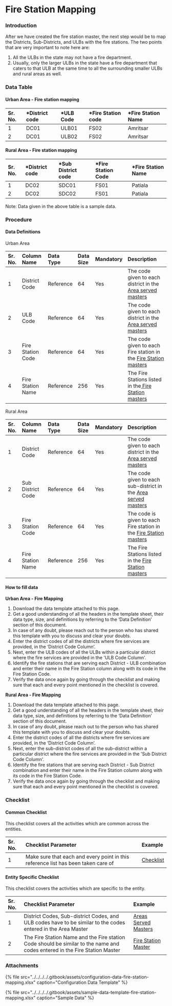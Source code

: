 # Fire Station Mapping

### Introduction <a id="Introduction"></a>

After we have created the fire station master, the next step would be to map the Districts, Sub-Districts, and ULBs with the fire stations. The two points that are very important to note here are:

1. All the ULBs in the state may not have a fire department.
2. Usually, only the larger ULBs in the state have a fire department that caters to that ULB at the same time to all the surrounding smaller ULBs and rural areas as well.

### Data Table <a id="Data-Table"></a>

#### Urban Area - Fire station mapping <a id="Urban-Area---Fire-station-mapping"></a>

| Sr. No. | \*District code | \*ULB Code | \*Fire Station code | \*Fire Station Name |
| :--- | :--- | :--- | :--- | :--- |
| 1 | DC01 | ULB01 | FS02 | Amritsar |
| 2 | DC01 | ULB02 | FS02 | Amritsar |

#### Rural Area - Fire station mapping <a id="Rural-Area---Fire-station-mapping"></a>

| Sr. No. | \*District code | \*Sub District code | \*Fire Station Code | \*Fire Station Name |
| :--- | :--- | :--- | :--- | :--- |
| 1 | DC02 | SDC01 | FS01 | Patiala |
| 2 | DC02 | SDC02 | FS01 | Patiala |

Note: Data given in the above table is a sample data.

### Procedure <a id="Procedure"></a>

#### Data Definitions <a id="Data-Definitions"></a>

Urban Area

| Sr. No. | Column Name | Data Type | Data Size | Mandatory | Description |
| :--- | :--- | :--- | :--- | :--- | :--- |
| 1 | District Code | Reference | 64  | Yes | The code given to each district in the [Area served masters](areas-served-master.md) |
| 2 | ULB Code | Reference | 64  | Yes | The code given to each district in the [Area served masters](areas-served-master.md) |
| 3 | Fire Station Code | Reference | 64  | Yes | The code given to each Fire station in the [Fire Station masters](fire-station-master.md) |
| 4 | Fire Station Name | Reference | 256 | Yes | The Fire Stations listed in the[ Fire Station masters](fire-station-master.md) |

Rural Area

| Sr. No. | Column Name | Data Type | Data Size | Mandatory | Description |
| :--- | :--- | :--- | :--- | :--- | :--- |
| 1 | District Code | Reference |  64 | Yes | The code given to each district in the[ Area served masters](areas-served-master.md) |
| 2 | Sub District Code | Reference | 64  | Yes | The code given to each sub-district in the [Area served masters](areas-served-master.md) |
| 3 | Fire Station Code | Reference | 64  | Yes | The code is given to each Fire station in the [Fire Station masters](fire-station-master.md) |
| 4 | Fire Station Name | Reference | 256 | Yes | The Fire Stations listed in the [Fire Station masters](fire-station-master.md) |

#### How to fill data <a id="How-to-fill-data:"></a>

**Urban Area - Fire Mapping**

1. Download the data template attached to this page.
2. Get a good understanding of all the headers in the template sheet, their data type, size, and definitions by referring to the ‘Data Definition’ section of this document.
3. In case of any doubt, please reach out to the person who has shared this template with you to discuss and clear your doubts.
4. Enter the district codes of all the districts where fire services are provided, in the ‘District Code Column’.
5. Next, enter the ULB codes of all the ULBs within a particular district where the fire services are provided in the 'ULB Code Column'.
6. Identify the fire stations that are serving each District - ULB combination and enter their name in the Fire Station column along with its code in the Fire Station Code.
7. Verify the data once again by going through the checklist and making sure that each and every point mentioned in the checklist is covered.

**Rural Area - Fire Mapping**

1. Download the data template attached to this page.
2. Get a good understanding of all the headers in the template sheet, their data type, size, and definitions by referring to the ‘Data Definition’ section of this document.
3. In case of any doubt, please reach out to the person who has shared this template with you to discuss and clear your doubts.
4. Enter the district codes of all the districts where fire services are provided, in the ‘District Code Column’.
5. Next, enter the sub-district codes of all the sub-district within a particular district where the fire services are provided in the 'Sub District Code Column'.
6. Identify the fire stations that are serving each District - Sub District combination and enter their name in the Fire Station column along with its code in the Fire Station Code.
7. Verify the data once again by going through the checklist and making sure that each and every point mentioned in the checklist is covered.

### Checklist <a id="Common-Checklist"></a>

#### Common Checklist

This checklist covers all the activities which are common across the entities.

| Sr. No. | Checklist Parameter | Example |
| :--- | :--- | :--- |
| 1 | Make sure that each and every point in this reference list has been taken care of | [Checklist](../untitled-1/checklist.md) |

#### Entity Specific Checklist

This checklist covers the activities which are specific to the entity.

| Sr. No. | Checklist Parameter | Example |
| :--- | :--- | :--- |
| 1 | District Codes, Sub-district Codes, and ULB codes have to be similar to the codes entered in the Area Master | [Areas Served Masters](areas-served-master.md) |
| 2 | The Fire Station Name and the Fire station Code should be similar to the name and codes entered in the Fire Station Master | [Fire Station Master](fire-station-master.md) |

### Attachments <a id="Attachments"></a>

{% file src="../../../../.gitbook/assets/configuration-data-fire-station-mapping.xlsx" caption="Configuration Data Template" %}

{% file src="../../../../.gitbook/assets/sample-data-template-fire-station-mapping.xlsx" caption="Sample Data" %}

